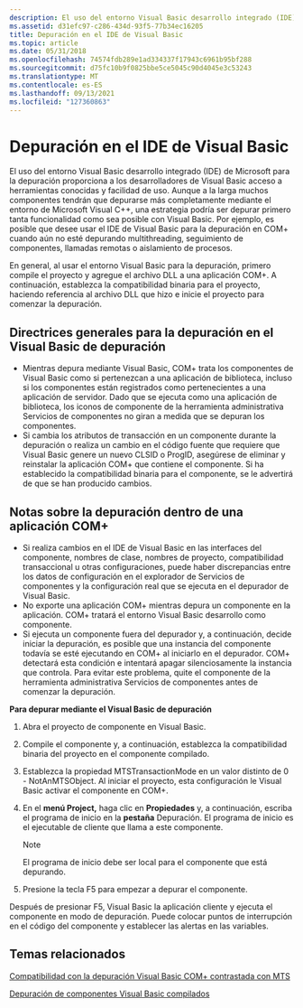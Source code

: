```yaml
---
description: El uso del entorno Visual Basic desarrollo integrado (IDE) de Microsoft para la depuración proporciona a los desarrolladores de Visual Basic acceso a herramientas conocidas y facilidad de uso.
ms.assetid: d31efc97-c286-434d-93f5-77b34ec16205
title: Depuración en el IDE de Visual Basic
ms.topic: article
ms.date: 05/31/2018
ms.openlocfilehash: 74574fdb289e1ad334337f17943c6961b95bf288
ms.sourcegitcommit: d75fc10b9f0825bbe5ce5045c90d4045e3c53243
ms.translationtype: MT
ms.contentlocale: es-ES
ms.lasthandoff: 09/13/2021
ms.locfileid: "127360863"
---
```

# <a name="debugging-in-the-visual-basic-ide"></a>Depuración en el IDE de Visual Basic

El uso del entorno Visual Basic desarrollo integrado (IDE) de Microsoft para la depuración proporciona a los desarrolladores de Visual Basic acceso a herramientas conocidas y facilidad de uso. Aunque a la larga muchos componentes tendrán que depurarse más completamente mediante el entorno de Microsoft Visual C++, una estrategia podría ser depurar primero tanta funcionalidad como sea posible con Visual Basic. Por ejemplo, es posible que desee usar el IDE de Visual Basic para la depuración en COM+ cuando aún no esté depurando multithreading, seguimiento de componentes, llamadas remotas o aislamiento de procesos.

En general, al usar el entorno Visual Basic para la depuración, primero compile el proyecto y agregue el archivo DLL a una aplicación COM+. A continuación, establezca la compatibilidad binaria para el proyecto, haciendo referencia al archivo DLL que hizo e inicie el proyecto para comenzar la depuración.

## <a name="general-guidelines-for-debugging-in-the-visual-basic-environment"></a>Directrices generales para la depuración en el Visual Basic de depuración

-   Mientras depura mediante Visual Basic, COM+ trata los componentes de Visual Basic como si pertenezcan a una aplicación de biblioteca, incluso si los componentes están registrados como pertenecientes a una aplicación de servidor. Dado que se ejecuta como una aplicación de biblioteca, los iconos de componente de la herramienta administrativa Servicios de componentes no giran a medida que se depuran los componentes.
-   Si cambia los atributos de transacción en un componente durante la depuración o realiza un cambio en el código fuente que requiere que Visual Basic genere un nuevo CLSID o ProgID, asegúrese de eliminar y reinstalar la aplicación COM+ que contiene el componente. Si ha establecido la compatibilidad binaria para el componente, se le advertirá de que se han producido cambios.

## <a name="notes-on-debugging-within-a-com-application"></a>Notas sobre la depuración dentro de una aplicación COM+

-   Si realiza cambios en el IDE de Visual Basic en las interfaces del componente, nombres de clase, nombres de proyecto, compatibilidad transaccional u otras configuraciones, puede haber discrepancias entre los datos de configuración en el explorador de Servicios de componentes y la configuración real que se ejecuta en el depurador de Visual Basic.
-   No exporte una aplicación COM+ mientras depura un componente en la aplicación. COM+ tratará el entorno Visual Basic desarrollo como componente.
-   Si ejecuta un componente fuera del depurador y, a continuación, decide iniciar la depuración, es posible que una instancia del componente todavía se esté ejecutando en COM+ al iniciarlo en el depurador. COM+ detectará esta condición e intentará apagar silenciosamente la instancia que controla. Para evitar este problema, quite el componente de la herramienta administrativa Servicios de componentes antes de comenzar la depuración.

**Para depurar mediante el Visual Basic de depuración**

1.  Abra el proyecto de componente en Visual Basic.

2.  Compile el componente y, a continuación, establezca la compatibilidad binaria del proyecto en el componente compilado.

3.  Establezca la propiedad MTSTransactionMode en un valor distinto de 0 - NotAnMTSObject. Al iniciar el proyecto, esta configuración le Visual Basic activar el componente en COM+.

4.  En el **menú Project,** haga clic en **Propiedades** y, a continuación, escriba el programa de inicio en la **pestaña** Depuración. El programa de inicio es el ejecutable de cliente que llama a este componente.

    > [!Note]  
    > El programa de inicio debe ser local para el componente que está depurando.

     

5.  Presione la tecla F5 para empezar a depurar el componente.

Después de presionar F5, Visual Basic la aplicación cliente y ejecuta el componente en modo de depuración. Puede colocar puntos de interrupción en el código del componente y establecer las alertas en las variables.

## <a name="related-topics"></a>Temas relacionados

<dl> <dt>

[Compatibilidad con la depuración Visual Basic COM+ contrastada con MTS](com--visual-basic-debugging-support-contrasted-with-mts.md)
</dt> <dt>

[Depuración de componentes Visual Basic compilados](debugging-compiled-visual-basic-components.md)
</dt> </dl>

 

 



